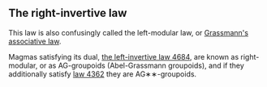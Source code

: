 ## The right-invertive law

This law is also confusingly called the left-modular law, or [Grassmann's associative law](https://arxiv.org/abs/1007.2285).

Magmas satisfying its dual, [the left-invertive law 4684](https://teorth.github.io/equational_theories/implications/?4684), are known as right-modular, or as AG-groupoids (Abel-Grassmann groupoids), and if they additionally satisfy [law 4362](https://teorth.github.io/equational_theories/implications/?4362) they are AG∗∗-groupoids.
